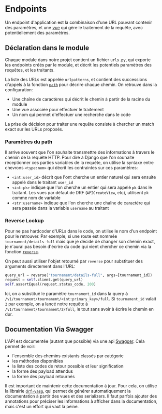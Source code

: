 # Endpoints

Un endpoint d'application est la combinaison d'une URL pouvant contenir des
paramètres, et une [vue](./vues.md) qui gère le traitement de la requête, avec
potentiellement des paramètres.

## Déclaration dans le module

Chaque module dans notre projet contient un fichier `urls.py`, qui exporte les
endpoints créés par le module, et décrit les potentiels paramètres des requêtes,
et les traitants.

La liste des URLs est appelée `urlpatterns`, et contient des successions
d'appels à la fonction [`path`](https://docs.djangoproject.com/en/4.2/ref/urls/)
pour décrire chaque chemin. On retrouve dans la configuration:
 - Une chaîne de caractères qui décrit le chemin à partir de la racine du module
 - Une vue associée pour effectuer le traitement
 - Un nom qui permet d'effectuer une recherche dans le code

La prise de décision pour traiter une requête consiste à chercher un match exact
sur les URLs proposés.

### Paramètres du path

Il arrive souvent que l'on souhaite transmettre des informations à travers le
chemin de la requête HTTP. Pour dire à Django que l'on souhaite réceptionner ces
parties variables de la requête, on utilise la syntaxe entre chevrons
`<type:nom>` qui décrit les contraintes sur ces paramètres:
 - `<int:user_id>` décrit que l'ont cherche un entier naturel qui sera ensuite
     appelé dans le traitant `user_id`
 - `<int:pk>` indique que l'on cherche un entier qui sera appelé `pk` dans le
     traitant. Les vues par défaut de DRF (`APICreateView`, etc), utilisent `pk`
     comme nom de variable
 - `<str:username>` indique que l'on cherche une chaîne de caractère qui sera
     passée dans la variable `username` au traitant

### Reverse Lookup

Pour ne pas hardcoder d'URLs dans le code, on utilise le nom d'un endpoint pour
le retrouver. Par exemple, si une route est nommée `tournament/details-full`
mais que je décide de changer son chemin exact, je n'aurai pas besoin d'écrire
du code qui vient chercher ce chemin via la fonction
[`reverse`](https://docs.djangoproject.com/en/4.2/ref/urlresolvers/#reverse).

On peut aussi utiliser l'objet retourné par `reverse` pour substituer des
arguments directement dans l'URL:
```python
query_url = reverse("tournament/details-full", args=[tournament_id])
request = self.client.get(query_url)
self.assertEqual(request.status_code, 200)
```

Ici, on a substitué le paramètre `tournament_id` dans la query à
`/v1/tournament/tournament/<int:primary_key>/full`. Si `tournament_id` valait
`2` par exemple, on a lancé notre requête à `/v1/tournament/tournament/2/full`,
le tout sans avoir à écrire le chemin en dur.

## Documentation Via Swagger

L'API est documentée (autant que possible) via une api
[Swagger](http://api.beta.insalan.fr/v1/swagger). Cela permet de voir:
 - l'ensemble des chemins existants classés par catégorie
 - les méthodes disponibles
 - la liste des codes de retour possible et leur signification
 - la forme des payload attendus
 - la forme des payload retournés

Il est important de maintenir cette documentation à jour. Pour cela, on utilise
la librairie [`drf-yasg`](https://drf-yasg.readthedocs.io/en/stable/), qui
permet de générer automatiquement la documentation à partir des vues et des
serializers. Il faut parfois ajouter des annotations pour préciser les
informations à afficher dans la documentation, mais c'est un effort qui vaut la
peine.

<!--
vim: set spell spelllang=fr tw=80:
-->

